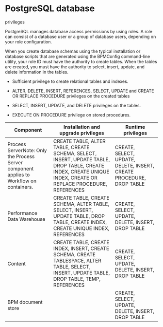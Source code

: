 # PostgreSQL database
privileges

PostgreSQL
manages database access permissions by using roles. A role can consist of a database user or a group
of database users, depending on your role configuration.

When you create database schemas
using the typical installation or database scripts that are generated using the
BPMConfig command-line utility, your role ID must have the authority to create
tables. When the tables are created, you must have the authority to select, insert, update, and
delete information in the tables.

- Sufficient privilege to create relational tables and indexes.
- ALTER, DELETE, INSERT, REFERENCES, SELECT, UPDATE and CREATE OR REPLACE PROCEDURE privileges on
the created tables

- SELECT, INSERT, UPDATE, and DELETE privileges on the tables.
- EXECUTE ON PROCEDURE privilege on stored procedures.

| Component                                                                                | Installation and upgrade privileges                                                                                                                            | Runtime privileges                                                   |
|------------------------------------------------------------------------------------------|----------------------------------------------------------------------------------------------------------------------------------------------------------------|----------------------------------------------------------------------|
| Process ServerNote: Only the Process Server component applies to Workflow on containers. | CREATE TABLE, ALTER TABLE, CREATE SCHEMA, SELECT, INSERT, UPDATE TABLE, DROP TABLE, CREATE INDEX, CREATE UNIQUE INDEX, CREATE OR REPLACE PROCEDURE, REFERENCES | CREATE, SELECT, UPDATE, DELETE, INSERT, CREATE PROCEDURE, DROP TABLE |
| Performance Data Warehouse                                                               | CREATE TABLE, CREATE SCHEMA, ALTER TABLE, SELECT, INSERT, UPDATE TABLE, DROP TABLE, CREATE INDEX, CREATE UNIQUE INDEX, REFERENCES                              | CREATE, SELECT, UPDATE, DELETE, INSERT, DROP TABLE                   |
| Content                                                                                  | CREATE TABLE, CREATE INDEX, INSERT, CREATE SCHEMA, CREATE TABLESPACE, ALTER TABLE, SELECT, INSERT, UPDATE TABLE, DROP TABLE, TEMP, REFERENCES                  | CREATE, SELECT, UPDATE, DELETE, INSERT, DROP TABLE                   |
| BPM document store                                                                       |                                                                                                                                                                | CREATE, SELECT, UPDATE, DELETE, INSERT, DROP TABLE                   |